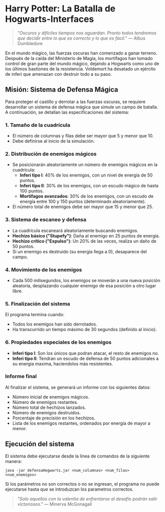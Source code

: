 # Harry Potter: La Batalla de Hogwarts-Interfaces

> *"Oscuros y difíciles tiempos nos aguardan. Pronto todos tendremos que decidir entre lo que es correcto y lo que es fácil."* — Albus Dumbledore

En el mundo mágico, las fuerzas oscuras han comenzado a ganar terreno. Después de la caída del Ministerio de Magia, los mortífagos han tomado control de gran parte del mundo mágico, dejando a Hogwarts como uno de los últimos bastiones de la resistencia. Voldemort ha desatado un ejército de inferi que amenazan con destruir todo a su paso.

## Misión: Sistema de Defensa Mágica

Para proteger el castillo y derrotar a las fuerzas oscuras, se requiere desarrollar un sistema de defensa mágica que simule un campo de batalla. A continuación, se detallan las especificaciones del sistema:

### 1. Tamaño de la cuadrícula
- El número de columnas y filas debe ser mayor que 5 y menor que 10.
- Debe definirse al inicio de la simulación.

### 2. Distribución de enemigos mágicos
- Se posicionarán aleatoriamente un número de enemigos mágicos en la cuadrícula:
  - **Inferi tipo I**: 40% de los enemigos, con un nivel de energía de 50 puntos.
  - **Inferi tipo II**: 30% de los enemigos, con un escudo mágico de hasta 100 puntos.
  - **Mortífagos avanzados**: 30% de los enemigos, con un escudo de energía entre 100 y 150 puntos (determinado aleatoriamente).
- El número total de enemigos debe ser mayor que 15 y menor que 25.

### 3. Sistema de escaneo y defensa
- La cuadrícula escaneará aleatoriamente buscando enemigos.
- **Hechizo básico ("Stupefy")**: Daña al enemigo en 25 puntos de energía.
- **Hechizo crítico ("Expulso")**: Un 20% de las veces, realiza un daño de 50 puntos.
- Si un enemigo es destruido (su energía llega a 0), desaparece del campo.

### 4. Movimiento de los enemigos
- Cada 500 milisegundos, los enemigos se moverán a una nueva posición aleatoria, desplazando cualquier enemigo de esa posición a otro lugar libre.

### 5. Finalización del sistema
El programa termina cuando:
- Todos los enemigos han sido derrotados.
- Ha transcurrido un tiempo máximo de 30 segundos (definido al inicio).

### 6. Propiedades especiales de los enemigos
 - **Inferi tipo I**: Son los únicos que podran atacar, el resto de enemigos no.
  - **Inferi tipo II**: Tendran un escudo de defensa de 50 puntos adicionales a su energia maxima, haciendolos más resistentes.

### Informe final
Al finalizar el sistema, se generará un informe con los siguientes datos:
- Número inicial de enemigos mágicos.
- Número de enemigos restantes.
- Número total de hechizos lanzados.
- Número de enemigos destruidos.
- Porcentaje de precisión en los hechizos.
- Lista de los enemigos restantes, ordenados por energía de mayor a menor.

## Ejecución del sistema
El sistema debe ejecutarse desde la línea de comandos de la siguiente manera:

```
java -jar defensaHogwarts.jar <num_columnas> <num_filas> <num_enemigos>
```

Si los parámetros no son correctos o no se ingresan, el programa no puede ejecutarse hasta que se introduzcan los parametros correctos.

> *"Solo aquellos con la valentía de enfrentarse al desafío podrán salir victoriosos."* — Minerva McGonagall


